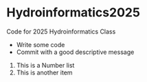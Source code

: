 # Hydroinformatics2025
Code for 2025 Hydroinformatics Class
* Write some code
* Commit with a good descriptive message

1. This is a Number list
2. This is another item

